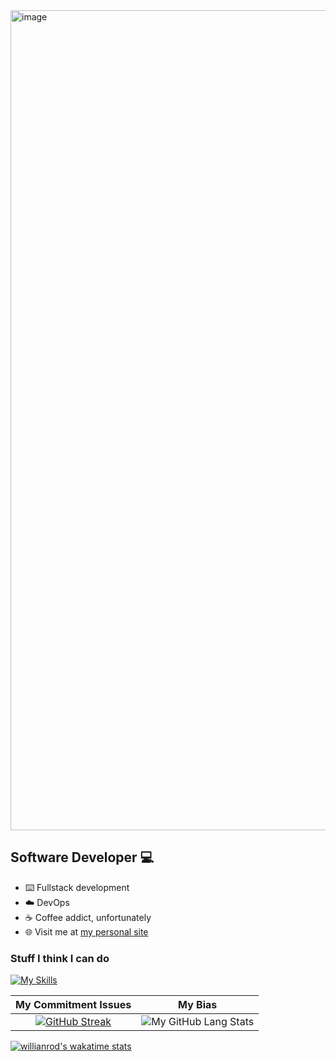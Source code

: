 <img width="1312" alt="image" src="https://github.com/jeremu2907/jeremu2907/assets/89870941/a6a2a15d-fce5-4b7a-9556-7e231485a955">

## Software Developer 💻
- ⌨️ Fullstack development
- ☁️ DevOps
- ☕️ Coffee addict, unfortunately
- 🌐 Visit me at [my personal site](https://jeremynguyen.dev)

### Stuff I think I can do
[![My Skills](https://skillicons.dev/icons?i=cpp,c,java,javascript,python,typescript,bash,git,github,django,fastapi,express,react,html,css,aws,azure,docker,linux,mysql,mongodb,nginx,nodejs,postgres,cloudflare,docker,figma,gcp,supabase,solidity,&perline=10&theme=light)](https://skillicons.dev)

|My Commitment Issues|My Bias|
|:-:|:-:|
|[![GitHub Streak](https://github-readme-streak-stats.herokuapp.com?user=jeremu2907&theme=java-dark&hide_border=true&mode=weekly&background=041119&currStreakNum=DDDDDD&sideNums=DDDDDD&dates=DDDDDD&ring=00C9FF&sideLabels=DD5B01&currStreakLabel=DD5B01&stroke=DD5B01&fire=DDC900)](https://git.io/streak-stats) | ![My GitHub Lang Stats](https://github-stats.agentbot.xyz/api/top-langs/?username=jeremu2907&theme=codeSTACKr&)|

[![willianrod's wakatime stats](https://github-readme-stats.vercel.app/api/wakatime?username=jeremu2907&theme=codeSTACKr)](https://github.com/anuraghazra/github-readme-stats)
